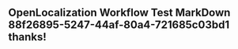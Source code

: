 <properties
ms.topic="hero-topic"
ms.test1="hero-topic"
ms.test2="test"/>

## OpenLocalization Workflow Test MarkDown 88f26895-5247-44af-80a4-721685c03bd1 thanks!
